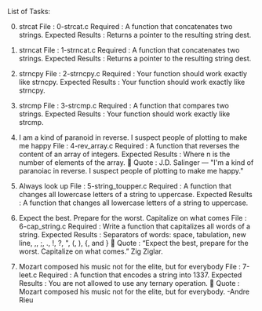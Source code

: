 List of Tasks:

0. strcat
File : 0-strcat.c
Required : A function that concatenates two strings.
Expected Results : Returns a pointer to the resulting string dest.

1. strncat
File : 1-strncat.c
Required : A function that concatenates two strings.
Expected Results : Returns a pointer to the resulting string dest.

2. strncpy
File : 2-strncpy.c
Required : Your function should work exactly like strncpy.
Expected Results : Your function should work exactly like strncpy.

3. strcmp
File : 3-strcmp.c
Required : A function that compares two strings.
Expected Results : Your function should work exactly like strcmp.

4. I am a kind of paranoid in reverse. I suspect people of plotting to make me happy
File : 4-rev_array.c
Required : A function that reverses the content of an array of integers.
Expected Results : Where n is the number of elements of the array.
💬 Quote : J.D. Salinger — "I'm a kind of paranoiac in reverse. I suspect people of plotting to make me happy."


5. Always look up
File : 5-string_toupper.c
Required : A function that changes all lowercase letters of a string to uppercase.
Expected Results : A function that changes all lowercase letters of a string to uppercase.

6. Expect the best. Prepare for the worst. Capitalize on what comes
File : 6-cap_string.c
Required : Write a function that capitalizes all words of a string.
Expected Results : Separators of words: space, tabulation, new line, ,, ;, ., !, ?, ", (, ), {, and }
💬 Quote : “Expect the best, prepare for the worst. Capitalize on what comes.” Zig Ziglar.


7. Mozart composed his music not for the elite, but for everybody
File : 7-leet.c
Required : A function that encodes a string into 1337.
Expected Results : You are not allowed to use any ternary operation.
💬 Quote : Mozart composed his music not for the elite, but for everybody. -Andre Rieu
